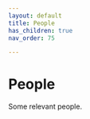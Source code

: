 ```yaml
---
layout: default
title: People
has_children: true
nav_order: 75

---
```


# People

Some relevant people.
